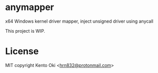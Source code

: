 # anymapper
x64 Windows kernel driver mapper, inject unsigned driver using anycall

This project is WIP.

# License

MIT copyright Kento Oki \<hrn832@protonmail.com\>
